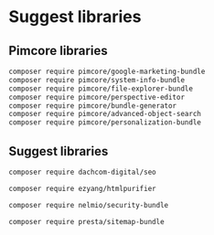 # Suggest libraries
## Pimcore libraries
```bash
composer require pimcore/google-marketing-bundle
composer require pimcore/system-info-bundle
composer require pimcore/file-explorer-bundle
composer require pimcore/perspective-editor
composer require pimcore/bundle-generator
composer require pimcore/advanced-object-search
composer require pimcore/personalization-bundle
```
## Suggest libraries
```bash
composer require dachcom-digital/seo

composer require ezyang/htmlpurifier

composer require nelmio/security-bundle

composer require presta/sitemap-bundle
```
